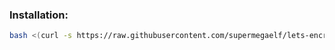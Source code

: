 ### Installation:

```bash
bash <(curl -s https://raw.githubusercontent.com/supermegaelf/lets-encrypt/main/lets-encrypt.sh)
```
